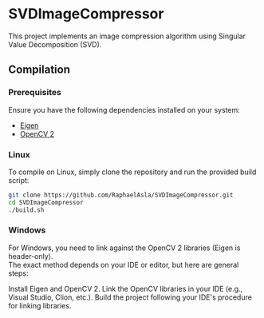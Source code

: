 # SVDImageCompressor

This project implements an image compression algorithm using Singular Value Decomposition (SVD).

## Compilation

### Prerequisites

Ensure you have the following dependencies installed on your system:
- [Eigen](https://eigen.tuxfamily.org/dox/)
- [OpenCV 2](https://opencv.org/releases/)

### Linux

To compile on Linux, simply clone the repository and run the provided build script:

```bash
git clone https://github.com/RaphaelAsla/SVDImageCompressor.git
cd SVDImageCompressor
./build.sh
```

### Windows
For Windows, you need to link against the OpenCV 2 libraries (Eigen is header-only). <br>
The exact method depends on your IDE or editor, but here are general steps:

Install Eigen and OpenCV 2.
Link the OpenCV libraries in your IDE (e.g., Visual Studio, Clion, etc.).
Build the project following your IDE's procedure for linking libraries.
